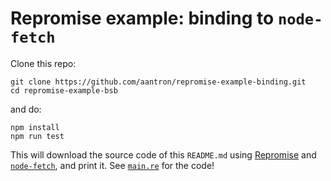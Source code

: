 # Repromise example: binding to `node-fetch`

Clone this repo:

```
git clone https://github.com/aantron/repromise-example-binding.git
cd repromise-example-bsb
```

and do:

```
npm install
npm run test
```

This will download the source code of this `README.md` using [Repromise][repromise] and [`node-fetch`][node-fetch], and print it. See [`main.re`][main] for the code!

[repromise]: https://github.com/aantron/repromise
[main]: https://github.com/aantron/repromise-example-binding/blob/master/main.re
[node-fetch]: https://www.npmjs.com/package/node-fetch
